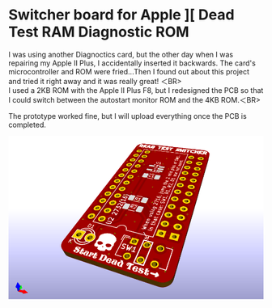 # Switcher board for Apple ][ Dead Test RAM Diagnostic ROM

I was using another Diagnoctics card, but the other day when I was repairing my Apple II Plus, I accidentally inserted it backwards. The card's microcontroller and ROM were fried...Then I found out about this project and tried it right away and it was really great! ＜BR><BR>I used a 2KB ROM with the Apple II Plus F8, but I redesigned the PCB so that I could switch between the autostart monitor ROM and the 4KB ROM.＜BR><BR>

The prototype worked fine, but I will upload everything once the PCB is completed.

<img src="Pictures/DTS_V1.1-a.png" width="520px"><BR><BR>

